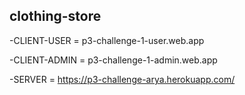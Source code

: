## clothing-store

-CLIENT-USER = p3-challenge-1-user.web.app

-CLIENT-ADMIN = p3-challenge-1-admin.web.app

-SERVER = https://p3-challenge-arya.herokuapp.com/
